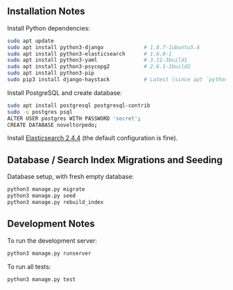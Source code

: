 ## Installation Notes

Install Python dependencies:
```bash
sudo apt update
sudo apt install python3-django             # 1.8.7-1ubuntu5.4
sudo apt install python3-elasticsearch      # 1.6.0-1
sudo apt install python3-yaml               # 3.11-3build1
sudo apt install python3-psycopg2           # 2.6.1-1build2
sudo apt install python3-pip
sudo pip3 install django-haystack           # Latest (since apt `python3-django-haystack` is out-of-date)
```

Install PostgreSQL and create database:
```bash
sudo apt install postgresql postgresql-contrib
sudo -u postgres psql
ALTER USER postgres WITH PASSWORD 'secret';
CREATE DATABASE noveltorpedo;
```

Install [Elasticsearch 2.4.4](https://www.elastic.co/downloads/past-releases/elasticsearch-2-4-4) (the default
configuration is fine).

## Database / Search Index Migrations and Seeding

Database setup, with fresh empty database:
```bash
python3 manage.py migrate
python3 manage.py seed
python3 manage.py rebuild_index
```

## Development Notes

To run the development server:
```bash
python3 manage.py runserver
```

To run all tests:
```bash
python3 manage.py test
```
